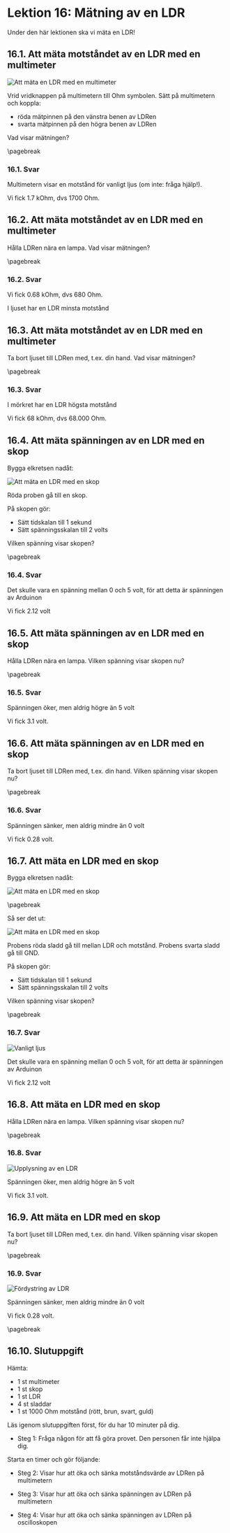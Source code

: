 # Lektion 16: Mätning av en LDR

Under den här lektionen ska vi mäta en LDR!

## 16.1. Att mäta motståndet av en LDR med en multimeter

![Att mäta en LDR med en multimeter](maetning_av_en_ldr_1.png)

Vrid vridknappen på multimetern till Ohm symbolen.
Sätt på multimetern och koppla:

- röda mätpinnen på den vänstra benen av LDRen
- svarta mätpinnen på den högra benen av LDRen

Vad visar mätningen?

\pagebreak

### 16.1. Svar

Multimetern visar en motstånd för vanligt ljus (om inte: fråga hjälp!).

Vi fick 1.7 kOhm, dvs 1700 Ohm.

## 16.2. Att mäta motståndet av en LDR med en multimeter

Hålla LDRen nära en lampa. Vad visar mätningen?

\pagebreak

### 16.2. Svar

Vi fick 0.68 kOhm, dvs 680 Ohm.

I ljuset har en LDR minsta motstånd

## 16.3. Att mäta motståndet av en LDR med en multimeter

Ta bort ljuset till LDRen med, t.ex. din hand. Vad visar mätningen?

\pagebreak

### 16.3. Svar

I mörkret har en LDR högsta motstånd

Vi fick 68 kOhm, dvs 68.000 Ohm.

## 16.4. Att mäta spänningen av en LDR med en skop

Bygga elkretsen nadåt:

![Att mäta en LDR med en skop](maetning_av_en_ldr_2.png)

Röda proben gå till en skop.

På skopen gör:

- Sätt tidskalan till 1 sekund
- Sätt spänningsskalan till 2 volts

Vilken spänning visar skopen?

\pagebreak

### 16.4. Svar

Det skulle vara en spänning mellan 0 och 5 volt,
för att detta är spänningen av Arduinon

Vi fick 2.12 volt

## 16.5. Att mäta spänningen av en LDR med en skop

Hålla LDRen nära en lampa.
Vilken spänning visar skopen nu?

\pagebreak

### 16.5. Svar

Spänningen öker, men aldrig högre än 5 volt

Vi fick 3.1 volt.

## 16.6. Att mäta spänningen av en LDR med en skop

Ta bort ljuset till LDRen med, t.ex. din hand.
Vilken spänning visar skopen nu?

\pagebreak

### 16.6. Svar

Spänningen sänker,  men aldrig mindre än 0 volt

Vi fick 0.28 volt.

## 16.7. Att mäta en LDR med en skop

Bygga elkretsen nadåt:

![Att mäta en LDR med en skop](maetning_av_en_ldr_2.png)

\pagebreak

Så ser det ut:

![Att mäta en LDR med en skop](maetning_av_en_ldr_med_skop.png)

Probens röda sladd gå till mellan LDR och motstånd.
Probens svarta sladd gå till GND.

På skopen gör:

- Sätt tidskalan till 1 sekund
- Sätt spänningsskalan till 2 volts

Vilken spänning visar skopen?

\pagebreak

### 16.7. Svar

![Vanligt ljus](maetning_av_en_ldr_vanligt_ljus.jpg)

Det skulle vara en spänning mellan 0 och 5 volt,
för att detta är spänningen av Arduinon

Vi fick 2.12 volt

## 16.8. Att mäta en LDR med en skop

Hålla LDRen nära en lampa.
Vilken spänning visar skopen nu?

\pagebreak

### 16.8. Svar

![Upplysning av en LDR](maetning_av_en_ldr_upplysing.png)

Spänningen öker, men aldrig högre än 5 volt

Vi fick 3.1 volt.

## 16.9. Att mäta en LDR med en skop

Ta bort ljuset till LDRen med, t.ex. din hand.
Vilken spänning visar skopen nu?

\pagebreak

### 16.9. Svar

![Fördystring av LDR](maetning_av_en_ldr_foerdystring.png)

Spänningen sänker,  men aldrig mindre än 0 volt

Vi fick 0.28 volt.

\pagebreak

## 16.10. Slutuppgift

Hämta:

- 1 st multimeter
- 1 st skop
- 1 st LDR
- 4 st sladdar
- 1 st 1000 Ohm motstånd (rött, brun, svart, guld)

Läs igenom slutuppgiften först, för du har 10 minuter på dig.

- Steg 1: Fråga någon för att få göra provet. Den personen får inte hjälpa dig.

Starta en timer och gör följande:

- Steg 2: Visar hur att öka och sänka motståndsvärde av LDRen på multimetern

- Steg 3: Visar hur att öka och sänka spänningen av LDRen på multimetern

- Steg 4: Visar hur att öka och sänka spänningen av LDRen på oscilloskopen
